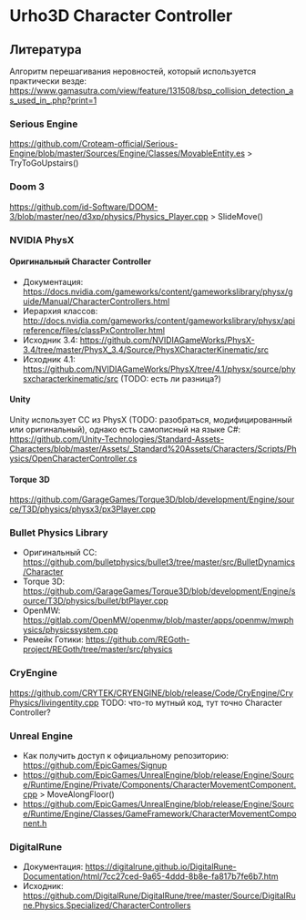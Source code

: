 # Urho3D Character Controller

## Литература

Алгоритм перешагивания неровностей, который используется практически везде: <https://www.gamasutra.com/view/feature/131508/bsp_collision_detection_as_used_in_.php?print=1>

### Serious Engine

<https://github.com/Croteam-official/Serious-Engine/blob/master/Sources/Engine/Classes/MovableEntity.es> > TryToGoUpstairs()

### Doom 3

<https://github.com/id-Software/DOOM-3/blob/master/neo/d3xp/physics/Physics_Player.cpp> > SlideMove()

### NVIDIA PhysX

#### Оригинальный Character Controller

* Документация: <https://docs.nvidia.com/gameworks/content/gameworkslibrary/physx/guide/Manual/CharacterControllers.html>
* Иерархия классов: <http://docs.nvidia.com/gameworks/content/gameworkslibrary/physx/apireference/files/classPxController.html>
* Исходник 3.4: <https://github.com/NVIDIAGameWorks/PhysX-3.4/tree/master/PhysX_3.4/Source/PhysXCharacterKinematic/src>
* Исходник 4.1: <https://github.com/NVIDIAGameWorks/PhysX/tree/4.1/physx/source/physxcharacterkinematic/src> (TODO: есть ли разница?)

#### Unity

Unity использует CC из PhysX (TODO: разобраться, модифицированный или оригинальный), однако
есть самописный на языке C#: <https://github.com/Unity-Technologies/Standard-Assets-Characters/blob/master/Assets/_Standard%20Assets/Characters/Scripts/Physics/OpenCharacterController.cs>

#### Torque 3D

<https://github.com/GarageGames/Torque3D/blob/development/Engine/source/T3D/physics/physx3/px3Player.cpp>

### Bullet Physics Library

* Оригинальный CC: <https://github.com/bulletphysics/bullet3/tree/master/src/BulletDynamics/Character>
* Torque 3D: <https://github.com/GarageGames/Torque3D/blob/development/Engine/source/T3D/physics/bullet/btPlayer.cpp>
* OpenMW: <https://gitlab.com/OpenMW/openmw/blob/master/apps/openmw/mwphysics/physicssystem.cpp>
* Ремейк Готики: <https://github.com/REGoth-project/REGoth/tree/master/src/physics>

### CryEngine
<https://github.com/CRYTEK/CRYENGINE/blob/release/Code/CryEngine/CryPhysics/livingentity.cpp> TODO: что-то мутный код, тут точно Character Controller?

### Unreal Engine

* Как получить доступ к официальному репозиторию: <https://github.com/EpicGames/Signup>
* <https://github.com/EpicGames/UnrealEngine/blob/release/Engine/Source/Runtime/Engine/Private/Components/CharacterMovementComponent.cpp> > MoveAlongFloor()
* <https://github.com/EpicGames/UnrealEngine/blob/release/Engine/Source/Runtime/Engine/Classes/GameFramework/CharacterMovementComponent.h>

### DigitalRune

* Документация: <https://digitalrune.github.io/DigitalRune-Documentation/html/7cc27ced-9a65-4ddd-8b8e-fa817b7fe6b7.htm>
* Исходник: <https://github.com/DigitalRune/DigitalRune/tree/master/Source/DigitalRune.Physics.Specialized/CharacterControllers>

